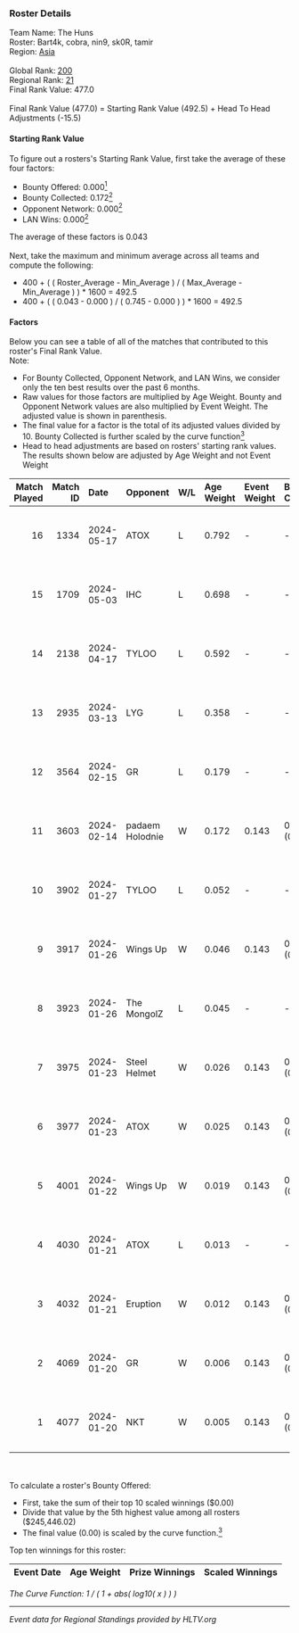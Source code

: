 ### Roster Details<br />
Team Name: The Huns<br />
Roster: Bart4k, cobra, nin9, sk0R, tamir<br />
Region: [Asia]( ../standings_asia.md)<br />
<br />
Global Rank: [200](../standings_global.md)<br />
Regional Rank: [21]( ../standings_asia.md)<br />
Final Rank Value:  477.0<br />
<br />
Final Rank Value (477.0) = Starting Rank Value (492.5) + Head To Head Adjustments (-15.5)<br />

#### Starting Rank Value<br />
To figure out a rosters's Starting Rank Value, first take the average of these four factors:<br />
- Bounty Offered: 0.000[<sup>1</sup>](#table2)
- Bounty Collected: 0.172[<sup>2</sup>](#table1)
- Opponent Network: 0.000[<sup>2</sup>](#table1)
- LAN Wins: 0.000[<sup>2</sup>](#table1)

The average of these factors is 0.043<br />
<br />
Next, take the maximum and minimum average across all teams and compute the following:<br />
- 400 + ( ( Roster_Average - Min_Average ) / ( Max_Average - Min_Average ) ) * 1600 = 492.5
- 400 + ( ( 0.043 - 0.000 ) / ( 0.745 - 0.000 ) ) * 1600 = 492.5


#### Factors<br />
Below you can see a table of all of the matches that contributed to this roster's Final Rank Value.<br />
Note:<br />

- For Bounty Collected, Opponent Network, and LAN Wins, we consider only the ten best results over the past 6 months.
- Raw values for those factors are multiplied by Age Weight. Bounty and Opponent Network values are also multiplied by Event Weight. The adjusted value is shown in parenthesis.
- The final value for a factor is the total of its adjusted values divided by 10. Bounty Collected is further scaled by the curve function[<sup>3</sup>](#curveFunction)
- Head to head adjustments are based on rosters' starting rank values. The results shown below are adjusted by Age Weight and not Event Weight
<span id="table1"></span><br />


| Match Played | Match ID | Date       | Opponent        | W/L | Age Weight | Event Weight | Bounty Collected | Opponent Network | LAN Wins  | H2H Adj. | Roster                           |
| -: | -: | :- | :- | :- | :- | :- | :- | :- | :- | -: | :- |
|           16 |     1334 | 2024-05-17 | ATOX            | L   | 0.792      | -            | -                | -                | -         |    -1.69 | Bart4k, cobra, nin9, sk0R, tamir |
|           15 |     1709 | 2024-05-03 | IHC             | L   | 0.698      | -            | -                | -                | -         |   -12.19 | Bart4k, cobra, nin9, sk0R, tamir |
|           14 |     2138 | 2024-04-17 | TYLOO           | L   | 0.592      | -            | -                | -                | -         |    -2.49 | Bart4k, cobra, H4wK, ncl, nin9   |
|           13 |     2935 | 2024-03-13 | LYG             | L   | 0.358      | -            | -                | -                | -         |    -2.35 | Bart4k, ncl, nin9, sk0R, Tsogoo  |
|           12 |     3564 | 2024-02-15 | GR              | L   | 0.179      | -            | -                | -                | -         |    -1.32 | Bart4k, nin9, sk0R, Tsogoo, yAmi |
|           11 |     3603 | 2024-02-14 | padaem Holodnie | W   | 0.172      | 0.143        | 0.000 (0.000)    | 0.000 (0.000)    | 0 (0.000) |     2.01 | Bart4k, nin9, sk0R, Tsogoo, yAmi |
|           10 |     3902 | 2024-01-27 | TYLOO           | L   | 0.052      | -            | -                | -                | -         |    -0.21 | Bart4k, nin9, sk0R, Tsogoo, yAmi |
|            9 |     3917 | 2024-01-26 | Wings Up        | W   | 0.046      | 0.143        | 0.000 (0.000)    | 0.005 (0.000)    | 0 (0.000) |     0.72 | Bart4k, nin9, sk0R, Tsogoo, yAmi |
|            8 |     3923 | 2024-01-26 | The MongolZ     | L   | 0.045      | -            | -                | -                | -         |     0.00 | Bart4k, nin9, sk0R, Tsogoo, yAmi |
|            7 |     3975 | 2024-01-23 | Steel Helmet    | W   | 0.026      | 0.143        | 0.009 (0.000)    | 0.002 (0.000)    | 0 (0.000) |     0.58 | Bart4k, nin9, sk0R, Tsogoo, yAmi |
|            6 |     3977 | 2024-01-23 | ATOX            | W   | 0.025      | 0.143        | 0.031 (0.000)    | 0.239 (0.001)    | 0 (0.000) |     0.73 | Bart4k, nin9, sk0R, Tsogoo, yAmi |
|            5 |     4001 | 2024-01-22 | Wings Up        | W   | 0.019      | 0.143        | 0.000 (0.000)    | 0.005 (0.000)    | 0 (0.000) |     0.30 | Bart4k, nin9, sk0R, Tsogoo, yAmi |
|            4 |     4030 | 2024-01-21 | ATOX            | L   | 0.013      | -            | -                | -                | -         |    -0.03 | Bart4k, nin9, sk0R, Tsogoo, yAmi |
|            3 |     4032 | 2024-01-21 | Eruption        | W   | 0.012      | 0.143        | 0.000 (0.000)    | 0.001 (0.000)    | 0 (0.000) |     0.14 | Bart4k, nin9, sk0R, Tsogoo, yAmi |
|            2 |     4069 | 2024-01-20 | GR              | W   | 0.006      | 0.143        | 0.012 (0.000)    | 0.065 (0.000)    | 0 (0.000) |     0.15 | Bart4k, nin9, sk0R, Tsogoo, yAmi |
|            1 |     4077 | 2024-01-20 | NKT             | W   | 0.005      | 0.143        | 0.001 (0.000)    | 0.005 (0.000)    | 0 (0.000) |     0.12 | Bart4k, nin9, sk0R, Tsogoo, yAmi |

<br />
<span id="table2"></span><br />
To calculate a roster's Bounty Offered:<br />

- First, take the sum of their top 10 scaled winnings ($0.00)
- Divide that value by the 5th highest value among all rosters ($245,446.02)
- The final value (0.00) is scaled by the curve function.[<sup>3</sup>](#curveFunction)

Top ten winnings for this roster:<br />

| Event Date | Age Weight | Prize Winnings | Scaled Winnings |
| :- | -: | :- | :- |


<span id="curveFunction"></span>_The Curve Function: 1 / ( 1 + abs( log10( x ) ) )_<br />

---
_Event data for Regional Standings provided by HLTV.org_<br />
